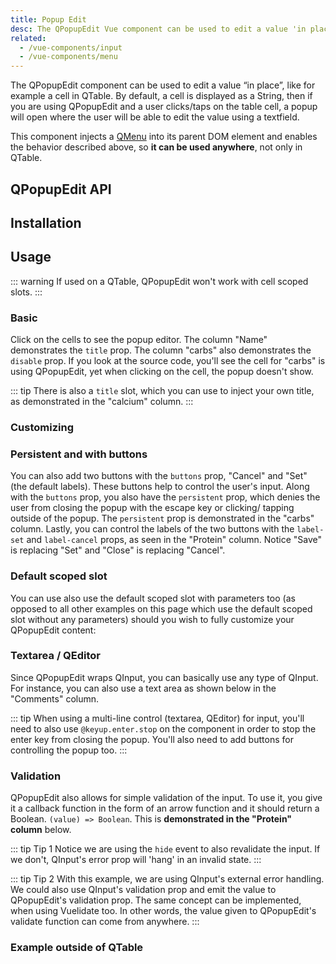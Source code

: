 ```yaml
---
title: Popup Edit
desc: The QPopupEdit Vue component can be used to edit a value 'in place', like for example on a cell in QTable.
related:
  - /vue-components/input
  - /vue-components/menu
---
```


The QPopupEdit component can be used to edit a value “in place”, like for example a cell in QTable. By default, a cell is displayed as a String, then if you are using QPopupEdit and a user clicks/taps on the table cell, a popup will open where the user will be able to edit the value using a textfield.

This component injects a [QMenu](/vue-components/menu) into its parent DOM element and enables the behavior described above, so **it can be used anywhere**, not only in QTable.

## QPopupEdit API

<doc-api file="QPopupEdit" />

## Installation
<doc-installation components="QPopupEdit" />

## Usage

::: warning
If used on a QTable, QPopupEdit won't work with cell scoped slots.
:::

### Basic
Click on the cells to see the popup editor. The column "Name" demonstrates the `title` prop. The column "carbs" also demonstrates the `disable` prop. If you look at the source code, you'll see the cell for "carbs" is using QPopupEdit, yet when clicking on the cell, the popup doesn't show.

::: tip
There is also a `title` slot, which you can use to inject your own title, as demonstrated in the "calcium" column.
:::

<doc-example title="Simple edit, with title prop and slot" file="QPopupEdit/Simple" />

### Customizing

<doc-example title="Custom style" file="QPopupEdit/CustomStyle" />

### Persistent and with buttons
You can also add two buttons with the `buttons` prop, "Cancel" and "Set" (the default labels). These buttons help to control the user's input. Along with the `buttons` prop, you also have the `persistent` prop, which denies the user from closing the popup with the escape key or clicking/ tapping outside of the popup. The `persistent` prop is demonstrated in the "carbs" column. Lastly, you can control the labels of the two buttons with the `label-set` and `label-cancel` props, as seen in the "Protein" column. Notice "Save" is replacing "Set" and "Close" is replacing "Cancel".

<doc-example title="Persistent edit, and with buttons" file="QPopupEdit/WithButtons" />

### Default scoped slot
You can use also use the default scoped slot with parameters too (as opposed to all other examples on this page which use the default scoped slot without any parameters) should you wish to fully customize your QPopupEdit content:

<doc-example title="Default scoped slot parameters" file="QPopupEdit/DefaultScopedSlotParameters" />

### Textarea / QEditor
Since QPopupEdit wraps QInput, you can basically use any type of QInput. For instance, you can also use a text area as shown below in the "Comments" column.

::: tip
When using a multi-line control (textarea, QEditor) for input, you'll need to also use `@keyup.enter.stop` on the component in order to stop the enter key from closing the popup. You'll also need to add buttons for controlling the popup too.
:::

<doc-example title="QInput textarea" file="QPopupEdit/TextArea" />

<doc-example title="QEditor" file="QPopupEdit/QEditor" />

### Validation
QPopupEdit also allows for simple validation of the input. To use it, you give it a callback function in the form of an arrow function and it should return a Boolean. `(value) => Boolean`. This is **demonstrated in the "Protein" column** below.

::: tip Tip 1
Notice we are using the `hide` event to also revalidate the input. If we don't, QInput's error prop will 'hang' in an invalid state.
:::

::: tip Tip 2
With this example, we are using QInput's external error handling. We could also use QInput's validation prop and emit the value to QPopupEdit's validation prop. The same concept can be implemented, when using Vuelidate too. In other words, the value given to QPopupEdit's validate function can come from anywhere.
:::

<doc-example title="Edit with validation" file="QPopupEdit/WithValidation" />

### Example outside of QTable

<doc-example title="Click on text" file="QPopupEdit/Text" />

